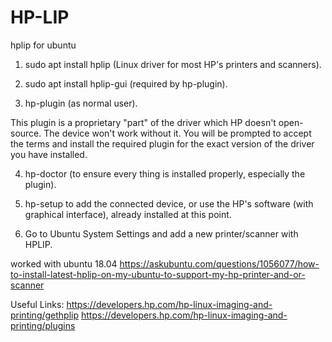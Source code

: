 # HP-LIP
hplip for ubuntu

1) sudo apt install hplip (Linux driver for most HP's printers and scanners).

2) sudo apt install hplip-gui (required by hp-plugin).

3) hp-plugin (as normal user).

This plugin is a proprietary "part" of the driver which HP doesn't open-source. The device won't work without it. You will be prompted to accept the terms and install the required plugin for the exact version of the driver you have installed.

4) hp-doctor (to ensure every thing is installed properly, especially the plugin).

5) hp-setup to add the connected device, or use the HP's software (with graphical interface), already installed at this point.

6) Go to Ubuntu System Settings and add a new printer/scanner with HPLIP.


worked with ubuntu 18.04
https://askubuntu.com/questions/1056077/how-to-install-latest-hplip-on-my-ubuntu-to-support-my-hp-printer-and-or-scanner

Useful Links:
https://developers.hp.com/hp-linux-imaging-and-printing/gethplip
https://developers.hp.com/hp-linux-imaging-and-printing/plugins

